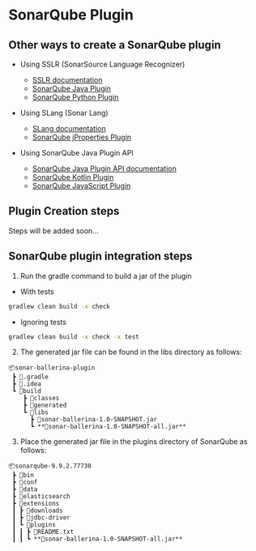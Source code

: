 # SonarQube Plugin

## Other ways to create a SonarQube plugin

- Using SSLR (SonarSource Language Recognizer)

    - [SSLR documentation](https://github.com/SonarSource/sslr)
    - [SonarQube Java Plugin](https://github.com/SonarSource/sonar-java)
    - [SonarQube Python Plugin](https://github.com/SonarSource/sonar-python)

- Using SLang (Sonar Lang)

    - [SLang documentation](https://github.com/SonarSource/slang)
    - [SonarQube jProperties Plugin](https://github.com/pepaproch/slang-jproperties)

- Using SonarQube Java Plugin API

    - [SonarQube Java Plugin API documentation](https://docs.sonarsource.com/sonarqube/9.9/extension-guide/developing-a-plugin/plugin-basics/)
    - [SonarQube Kotlin Plugin](https://github.com/SonarSource/SonarJS)
    - [SonarQube JavaScript Plugin](https://github.com/SonarSource/SonarJS)

## Plugin Creation steps

Steps will be added soon...

## SonarQube plugin integration steps

1. Run the gradle command to build a jar of the plugin

- With tests

```cmd
gradlew clean build -x check
```

- Ignoring tests

```cmd
gradlew clean build -x check -x test
```

2. The generated jar file can be found in the libs directory as follows:

```
📦sonar-ballerina-plugin
 ┣ 📂.gradle
 ┣ 📂.idea
 ┗ 📂build
    ┣ 📂classes
    ┣ 📂generated
    ┗ 📂libs
      ┣ 📜sonar-ballerina-1.0-SNAPSHOT.jar
      ┗ **📜sonar-ballerina-1.0-SNAPSHOT-all.jar**
```

3. Place the generated jar file in the plugins directory of SonarQube as follows:

```
📦sonarqube-9.9.2.77730
 ┣ 📂bin
 ┣ 📂conf
 ┣ 📂data
 ┣ 📂elasticsearch
 ┣ 📂extensions
 ┃ ┣ 📂downloads
 ┃ ┣ 📂jdbc-driver
 ┃ ┗ 📂plugins
 ┃ ┃ ┣ 📜README.txt
 ┃ ┃ ┗ **📜sonar-ballerina-1.0-SNAPSHOT-all.jar**
```